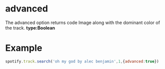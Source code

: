 # advanced
The advanced option returns code Image along with the dominant color of the track. **type:Boolean**
# Example
```js
spotify.track.search('oh my god by alec benjamin',1,{advanced:true})
```